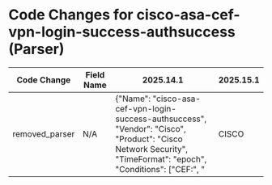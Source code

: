 # Code Changes for cisco-asa-cef-vpn-login-success-authsuccess (Parser)

| Code Change | Field Name | 2025.14.1 | 2025.15.1 |
|-------------|------------|-----------|------------|
| removed_parser | N/A | {"Name": "cisco-asa-cef-vpn-login-success-authsuccess", "Vendor": "Cisco", "Product": "Cisco Network Security", "TimeFormat": "epoch", "Conditions": ["CEF:", "|CISCO|FWSM|", "|Authentication succeeded|"], "Fields": ["\srt=({time}\d{13})", "\ssrc=({src_translated_ip}\d{1,3}\.\d{1,3}\.\d{1,3}\.\d{1,3})", "\ssuser=({user}[\w\.\-\!\#\^\~]{1,40}\$?)\s+\w+=", "\sdst=({dest_ip}((([0-9a-fA-F.]{0,4}):{1,2}){1,7}([0-9a-fA-F]){0,4})|(((25[0-5]|(2[0-4]|1\d|[0-9]|)\d)\.?\b){4}))(:({dest_port}\d+))?", "\sdvc=({host}\d{1,3}\.\d{1,3}\.\d{1,3}\.\d{1,3})", "\sdvchost=({host}[^\s]+)"], "DupFields": ["user->account"], "ParserVersion": "v1.0.0"} | N/A |